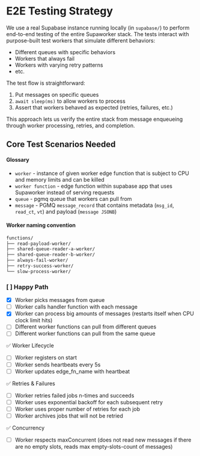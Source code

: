 # E2E Testing Strategy

We use a real Supabase instance running locally (in `supabase/`) to perform end-to-end testing of the entire Supaworker stack. The tests interact with purpose-built test workers that simulate different behaviors:

- Different queues with specific behaviors
- Workers that always fail
- Workers with varying retry patterns
- etc.

The test flow is straightforward:

1. Put messages on specific queues
2. `await sleep(ms)` to allow workers to process
3. Assert that workers behaved as expected (retries, failures, etc.)

This approach lets us verify the entire stack from message enqueueing through worker processing, retries, and completion.

## Core Test Scenarios Needed

#### Glossary

- `worker` - instance of given worker edge function that is subject to CPU and memory limits and can be killed
- `worker function` - edge function within supabase app that uses Supaworker instead of serving requests
- `queue` - pgmq queue that workers can pull from
- `message` - PGMQ `message_record` that contains metadata (`msg_id`, `read_ct`, `vt`) and payload (`message JSONB`)

#### Worker naming convention

```sh
functions/
├── read-payload-worker/
├── shared-queue-reader-a-worker/
├── shared-queue-reader-b-worker/
├── always-fail-worker/
├── retry-success-worker/
└── slow-process-worker/
```

### [ ] Happy Path

- [x] Worker picks messages from queue
- [ ] Worker calls handler function with each message
- [x] Worker can process big amounts of messages (restarts itself when CPU clock limit hits)
- [ ] Different worker functions can pull from different queues
- [ ] Different worker functions can pull from the same queue

✅ Worker Lifecycle

- [ ] Worker registers on start
- [ ] Worker sends heartbeats every 5s
- [ ] Worker updates edge_fn_name with heartbeat

✅ Retries & Failures

- [ ] Worker retries failed jobs n-times and succeeds
- [ ] Worker uses exponential backoff for each subsequent retry
- [ ] Worker uses proper number of retries for each job
- [ ] Worker archives jobs that will not be retried

✅ Concurrency

- [ ] Worker respects maxConcurrent (does not read new messages if there are no empty slots, reads max empty-slots-count of messages)
